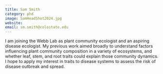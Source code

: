 ```yaml
---
title: Sam Smith
category: phd
image: SamHeadShot2024.jpg
website:
email: sm.smith@colostate.edu
---
```

I am joining the Webb Lab as plant community ecologist and an aspiring disease ecologist. My previous work aimed broadly to understand factors influencing plant community composition in a variety of ecosystems, and whether leaf, stem, and root traits could explain those community dynamics. I hope to apply my interest in traits to disease systems to assess the risk of disease outbreak and spread.
